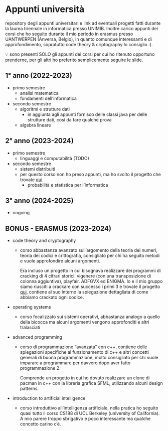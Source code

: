 # Appunti università

repository degli appunti universitari e link ad eventuali progetti fatti durante la laurea triennale in informatica presso UNIMIB.
Inoltre carico appunti dei corsi che ho seguito durante il mio periodo in erasmus presso UANTWERPEN (Anversa, Belgio), in quanto comunque interessanti e di approfondimento, sopratutto code theory & criptography lo consiglio :).

<aside>
💡 sono presenti SOLO gli appunti dei corsi per cui ho ritenuto opportuno prenderne, per gli altri ho preferito semplicemente seguire le slide.

</aside>

## 1° anno (2022-2023)

- primo semestre
    - analisi matematica
    - fondamenti dell’informatica
- secondo semestre
    - algoritmi e strutture dati
        - in aggiunta agli appunti fornisco delle classi java per delle strutture dati, così da fare qualche prova
    - algebra lineare

## 2° anno (2023-2024)

- primo semestre
    - linguaggi e computabilità (TODO)
- secondo semestre
  - sistemi distribuiti
  - per questo corso non ho preso appunti, ma ho svolto il progetto che trovate [qui](https://github.com/besodaniele/progettoSD2024)
    - probabilità e statistica per l’informatica

## 3° anno (2024-2025)

- ongoing

## BONUS - ERASMUS (2023-2024)

- code theory and cryptography
    - corso abbastanza avanzato sull’argomento della teoria dei numeri, teoria dei codici e crittografia, consigliato per chi ha seguito metodi e vuole approfondire alcuni argomenti.
        
        Era incluso un progetto in cui bisognava realizzare dei programmi di cracking di 4 cifrari storici: vigenere (con una transposizione di colonna aggiuntiva), playfair. ADFGVX ed ENIGMA. Io e il mio gruppo siamo riusciti a crackare con successo i primi 3 e trovate il progetto [qui](https://github.com/besodaniele/CryptographyCrackingProject), contiene al suo interno la spiegazione dettagliata di come abbiamo crackato ogni codice.
        
- operating systems
    - corso focalizzato sui sistemi operativi, abbastanza analogo a quello della bicocca ma alcuni argomenti vengono approfonditi e altri tralasciati
- advanced programming
    - corso di programmazione “avanzata” con c++, contiene delle spiegazioni specifiche al funzionamento di c++ e altri concetti generali di buona programmazione, molto consigliato per chi vuole imparare a programmare per davvero dopo aver fatto programmazione 2.
        
        Comprende un progetto in cui ho dovuto realizzare un clone di pacman in c++ con la libreria grafica SFML, utilizzando alcuni design patterns.
        
- introduction to artificial intelligence
    - corso introduttivo all’intelligenza artificiale, nella pratica ho seguito quasi tutto il corso CS188 di UCL Berkeley (university of California). A mio parere troppo sbrigativo e poco interessante ma qualche concetto carino c’è.
